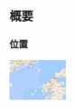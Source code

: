 ## 概要

###  位置
<img src="https://github.com/fortunehill/fukuoka_tte_dokoyanen/blob/image/fukuoka.png" width=100>
